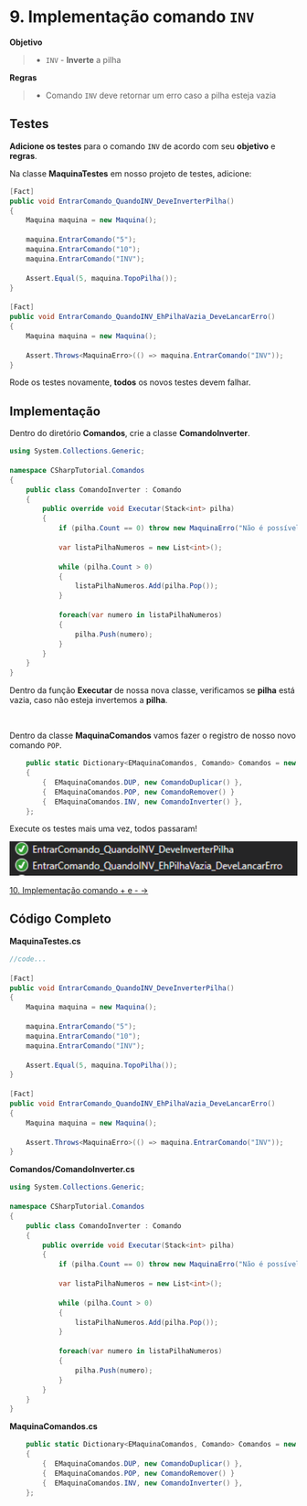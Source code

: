 # 9. Implementação comando `INV`

**Objetivo**
> * `INV` - **Inverte** a pilha

**Regras**
> * Comando `INV` deve retornar um erro caso a pilha esteja vazia

## Testes

**Adicione os testes** para o comando `INV` de acordo com seu **objetivo** e **regras**.

Na classe **MaquinaTestes** em nosso projeto de testes, adicione:
```C#
[Fact]
public void EntrarComando_QuandoINV_DeveInverterPilha()
{
    Maquina maquina = new Maquina();

    maquina.EntrarComando("5");
    maquina.EntrarComando("10");
    maquina.EntrarComando("INV");

    Assert.Equal(5, maquina.TopoPilha());
}

[Fact]
public void EntrarComando_QuandoINV_EhPilhaVazia_DeveLancarErro()
{
    Maquina maquina = new Maquina();

    Assert.Throws<MaquinaErro>(() => maquina.EntrarComando("INV"));
}
```

Rode os testes novamente, **todos** os novos testes devem falhar.

## Implementação

Dentro do diretório **Comandos**, crie a classe **ComandoInverter**.
```C#
using System.Collections.Generic;

namespace CSharpTutorial.Comandos
{
    public class ComandoInverter : Comando
    {
        public override void Executar(Stack<int> pilha)
        {
            if (pilha.Count == 0) throw new MaquinaErro("Não é possível executar 'INV' quando a pilha está vazia");

            var listaPilhaNumeros = new List<int>();

            while (pilha.Count > 0)
            {
                listaPilhaNumeros.Add(pilha.Pop());
            }
            
            foreach(var numero in listaPilhaNumeros)
            {
                pilha.Push(numero);
            }
        }
    }
}
```
Dentro da função **Executar** de nossa nova classe, verificamos se **pilha** está vazia, caso não esteja invertemos a **pilha**.

<br/>


Dentro da classe **MaquinaComandos** vamos fazer o registro de nosso novo comando `POP`.
```C#
    public static Dictionary<EMaquinaComandos, Comando> Comandos = new Dictionary<EMaquinaComandos, Comando>()
    {
        {  EMaquinaComandos.DUP, new ComandoDuplicar() },
        {  EMaquinaComandos.POP, new ComandoRemover() }
        {  EMaquinaComandos.INV, new ComandoInverter() },
    };
```

Execute os testes mais uma vez, todos passaram!

<div align="center">
	<img src="/imagens/tutorial/9.step-1.png" alt="Tests" width="650" /> 
</div>

[10. Implementação comando + e - &rarr;](https://github.com/Go-Horse-Coding/csharp-tutorial/blob/master/modulos/tutorial/10.comando-mais-menos.md)

## Código Completo

**MaquinaTestes.cs**
```C#
//code...

[Fact]
public void EntrarComando_QuandoINV_DeveInverterPilha()
{
    Maquina maquina = new Maquina();

    maquina.EntrarComando("5");
    maquina.EntrarComando("10");
    maquina.EntrarComando("INV");

    Assert.Equal(5, maquina.TopoPilha());
}

[Fact]
public void EntrarComando_QuandoINV_EhPilhaVazia_DeveLancarErro()
{
    Maquina maquina = new Maquina();

    Assert.Throws<MaquinaErro>(() => maquina.EntrarComando("INV"));
}
```

**Comandos/ComandoInverter.cs**
```C#
using System.Collections.Generic;

namespace CSharpTutorial.Comandos
{
    public class ComandoInverter : Comando
    {
        public override void Executar(Stack<int> pilha)
        {
            if (pilha.Count == 0) throw new MaquinaErro("Não é possível executar 'INV' quando a pilha está vazia");

            var listaPilhaNumeros = new List<int>();

            while (pilha.Count > 0)
            {
                listaPilhaNumeros.Add(pilha.Pop());
            }
            
            foreach(var numero in listaPilhaNumeros)
            {
                pilha.Push(numero);
            }
        }
    }
}
```

**MaquinaComandos.cs**
```C#
    public static Dictionary<EMaquinaComandos, Comando> Comandos = new Dictionary<EMaquinaComandos, Comando>()
    {
        {  EMaquinaComandos.DUP, new ComandoDuplicar() },
        {  EMaquinaComandos.POP, new ComandoRemover() }
        {  EMaquinaComandos.INV, new ComandoInverter() },
    };
```

